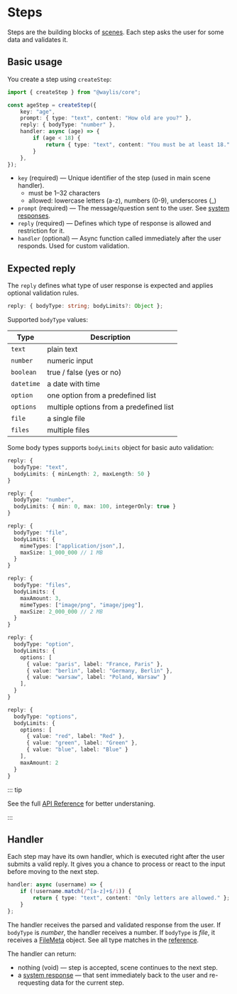 # Steps

Steps are the building blocks of [scenes](/fundamentals/scenes). Each step asks the user for some data and validates it.

## Basic usage

You create a step using `createStep`:

```ts
import { createStep } from "@waylis/core";
```

```ts
const ageStep = createStep({
    key: "age",
    prompt: { type: "text", content: "How old are you?" },
    reply: { bodyType: "number" },
    handler: async (age) => {
        if (age < 18) {
            return { type: "text", content: "You must be at least 18." };
        }
    },
});
```

-   `key` (required) — Unique identifier of the step (used in main scene handler).
    -   must be 1–32 characters
    -   allowed: lowercase letters (a-z), numbers (0-9), underscores (\_)
-   `prompt` (required) — The message/question sent to the user. See [system responses](/fundamentals/scenes#system-responses).
-   `reply` (required) — Defines which type of response is allowed and restriction for it.
-   `handler` (optional) — Async function called immediately after the user responds. Used for custom validation.

## Expected reply

The `reply` defines what type of user response is expected and applies optional validation rules.

```ts
reply: { bodyType: string; bodyLimits?: Object };
```

Supported `bodyType` values:

| Type       | Description                             |
| ---------- | --------------------------------------- |
| `text`     | plain text                              |
| `number`   | numeric input                           |
| `boolean`  | true / false (yes or no)                |
| `datetime` | a date with time                        |
| `option`   | one option from a predefined list       |
| `options`  | multiple options from a predefined list |
| `file`     | a single file                           |
| `files`    | multiple files                          |

Some body types supports `bodyLimits` object for basic auto validation:

```ts
reply: {
  bodyType: "text",
  bodyLimits: { minLength: 2, maxLength: 50 }
}
```

```ts
reply: {
  bodyType: "number",
  bodyLimits: { min: 0, max: 100, integerOnly: true }
}
```

```ts
reply: {
  bodyType: "file",
  bodyLimits: {
    mimeTypes: ["application/json",],
    maxSize: 1_000_000 // 1 MB
  }
}
```

```ts
reply: {
  bodyType: "files",
  bodyLimits: {
    maxAmount: 3,
    mimeTypes: ["image/png", "image/jpeg"],
    maxSize: 2_000_000 // 2 MB
  }
}
```

```ts
reply: {
  bodyType: "option",
  bodyLimits: {
    options: [
      { value: "paris", label: "France, Paris" },
      { value: "berlin", label: "Germany, Berlin" },
      { value: "warsaw", label: "Poland, Warsaw" }
    ],
  }
}
```

```ts
reply: {
  bodyType: "options",
  bodyLimits: {
    options: [
      { value: "red", label: "Red" },
      { value: "green", label: "Green" },
      { value: "blue", label: "Blue" }
    ],
    maxAmount: 2
  }
}
```

::: tip

See the full [API Reference](/api) for better understaning.

:::

## Handler

Each step may have its own handler, which is executed right after the user submits a valid reply. It gives you a chance to process or react to the input before moving to the next step.

```ts
handler: async (username) => {
    if (!username.match(/^[a-z]+$/i)) {
        return { type: "text", content: "Only letters are allowed." };
    }
};
```

The handler receives the parsed and validated response from the user. If `bodyType` is _number_, the handler receives a number. If `bodyType` is _file_, it receives a [FileMeta](/api) object. See all type matches in the [reference](/api).

The handler can return:

-   nothing (void) — step is accepted, scene continues to the next step.
-   a [system response](/fundamentals/scenes#system-responses) — that sent immediately back to the user and re-requesting data for the current step.
